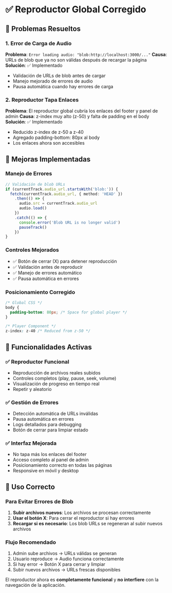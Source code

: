 # ✅ Reproductor Global Corregido

## 🔧 Problemas Resueltos

### 1. Error de Carga de Audio
**Problema**: `Error loading audio: "blob:http://localhost:3000/..."`
**Causa**: URLs de blob que ya no son válidas después de recargar la página
**Solución**: ✅ Implementado
- Validación de URLs de blob antes de cargar
- Manejo mejorado de errores de audio
- Pausa automática cuando hay errores de carga

### 2. Reproductor Tapa Enlaces
**Problema**: El reproductor global cubría los enlaces del footer y panel de admin
**Causa**: z-index muy alto (z-50) y falta de padding en el body
**Solución**: ✅ Implementado
- Reducido z-index de z-50 a z-40
- Agregado padding-bottom: 80px al body
- Los enlaces ahora son accesibles

## 🎯 Mejoras Implementadas

### Manejo de Errores
```typescript
// Validación de blob URLs
if (currentTrack.audio_url.startsWith('blob:')) {
  fetch(currentTrack.audio_url, { method: 'HEAD' })
    .then(() => {
      audio.src = currentTrack.audio_url
      audio.load()
    })
    .catch(() => {
      console.error('Blob URL is no longer valid')
      pauseTrack()
    })
}
```

### Controles Mejorados
- ✅ Botón de cerrar (X) para detener reproducción
- ✅ Validación antes de reproducir
- ✅ Manejo de errores automático
- ✅ Pausa automática en errores

### Posicionamiento Corregido
```css
/* Global CSS */
body {
  padding-bottom: 80px; /* Space for global player */
}

/* Player Component */
z-index: z-40 /* Reduced from z-50 */
```

## 🚀 Funcionalidades Activas

### ✅ Reproductor Funcional
- Reproducción de archivos reales subidos
- Controles completos (play, pause, seek, volume)
- Visualización de progreso en tiempo real
- Repetir y aleatorio

### ✅ Gestión de Errores
- Detección automática de URLs inválidas
- Pausa automática en errores
- Logs detallados para debugging
- Botón de cerrar para limpiar estado

### ✅ Interfaz Mejorada
- No tapa más los enlaces del footer
- Acceso completo al panel de admin
- Posicionamiento correcto en todas las páginas
- Responsive en móvil y desktop

## 📝 Uso Correcto

### Para Evitar Errores de Blob
1. **Subir archivos nuevos**: Los archivos se procesan correctamente
2. **Usar el botón X**: Para cerrar el reproductor si hay errores
3. **Recargar si es necesario**: Los blob URLs se regeneran al subir nuevos archivos

### Flujo Recomendado
1. Admin sube archivos → URLs válidas se generan
2. Usuario reproduce → Audio funciona correctamente
3. Si hay error → Botón X para cerrar y limpiar
4. Subir nuevos archivos → URLs frescas disponibles

El reproductor ahora es **completamente funcional** y **no interfiere** con la navegación de la aplicación.